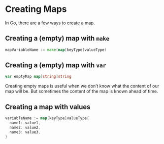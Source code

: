 # Creating Maps

In Go, there are a few ways to create a map.

## Creating a (empty) map with `make`

```go
mapVariableName := make(map[keyType]valueType)
```

## Creating a (empty) map with `var`

```go
var emptyMap map[string]string
```


Creating empty maps is useful when we don’t know what the content of our map will be. But sometimes the content of the map is known ahead of time.

## Creating a map with values

```go
variableName := map[keyType]valueType{
  name1: value1,
  name2: value2,
  name3: value3,
}
```
